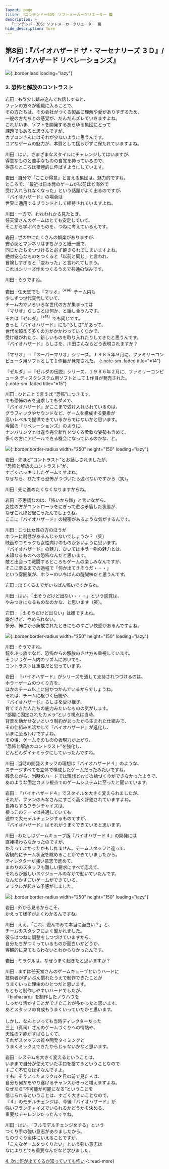 ```yaml
---
layout: page
title: 『ニンテンドー3DS』ソフトメーカークリエーター 篇
description: >
  『ニンテンドー3DS』ソフトメーカークリエーター 篇
hide_description: ture
---
```


## 第8回：『バイオハザード ザ・マーセナリーズ ３Ｄ』/『バイオハザード リベレーションズ』

![](/interviews/jp/3ds/creators/vol1/img/mainvisual3.jpg){:.border.lead loading="lazy"}

### 3. 恐怖と解放のコントラスト

岩田
: もう少し踏み込んでお話しすると、<br>ファンの方々が組織に入ることで、<br>その方たちは、その会社がつくる製品に理解や愛がありすぎるため、<br>一般の方たちとの感覚が、だんだんズレていきますよね。<br>これがいま、ソフトを開発するあらゆる集団にとって<br>課題でもあると思うんですが、<br>カプコンさんにはそれが少ないように思うんです。<br>コアなゲームの魅力が、本質として揺らがずに保たれていますよね。

川田
: はい。さまざまなスタイルにチャレンジしてはいますが、<br>得意なものと苦手なものの自覚を持っているので、<br>得意なところは積極的に伸ばすようにしています。

岩田
: 自分で「ここが得意」と言える集団は、魅力的ですね。<br>ところで、「最近は日本発のゲームが以前ほど海外で<br>受け入れられなくなった」という話題がよく出るのですが、<br>『バイオハザード』の場合は<br>世界に通用するブランドとして維持されていますよね。

川田
: 一方で、われわれから見たとき、<br>任天堂さんのゲームはとても安定していて、<br>そこから学ぶべきものを、つねに考えているんです。

岩田
: 世の中にたくさんの娯楽がありますが、<br>安心感とマンネリはまちがうと紙一重で、<br>同じかたちをつづけると必ず飽きられてしまいますよね。<br>絶対安心なものをつくると「以前と同じ」と言われ、<br>冒険しすぎると「変わった」と言われてしまう。<br>これはシリーズ作をつくるうえで共通の悩みです。

川田
: そうですね。

岩田
: 任天堂でも『マリオ』<sup>（※14）</sup>チーム内も<br>少しずつ世代交代していて、<br>チーム内でいろいろな世代の方が集まっては<br>『マリオ』らしさとは何か、と話し合うんです。<br>それは『ゼルダ』<sup>（※15）</sup>でも同じです。<br>きっと『バイオハザード』にも“らしさ”があって、<br>世代を超えて多くの方がかかわっていくなかで、<br>受け継がれたり、新しいものを取り入れたりしてきたと思うんです。<br>『バイオハザード』らしさを、川田さんならどう表現されますか？

『マリオ』＝『スーパーマリオ』シリーズ。１９８５年９月に、ファミリーコンピュータ用ソフトとして１作目が発売された。
{:.note-sm .faded title="※14"}

『ゼルダ』＝『ゼルダの伝説』シリーズ。１９８６年２月に、ファミリーコンピュータ ディスクシステム用ソフトとして１作目が発売された。              
{:.note-sm .faded title="※15"}

川田
: ひとことで言えば “恐怖”につきます。<br>でも恐怖のみを追求してもダメで、<br>『バイオハザード』がここまで受け入れられているのは、<br>グラフィックやサウンドなど、ゲームを構成する要素が<br>高いレベルで提供できているからではないかと思います。<br>今回の『リベレーションズ』のように、<br>ナンバリングとは違う完全新作をつくる柔軟な姿勢も含めて、<br>多くの方にアピールできる機会になっているのかな、と。

![](/interviews/jp/3ds/creators/vol1/img/photo6.jpg){:.border.border-radius width="250" height="150" loading="lazy"}

岩田
: 先ほど“コントラスト”とお話しされましたが、<br>“恐怖と解放のコントラスト”が、<br>すごくハッキリしたゲームですよね。<br>なぜなら、ひたすら恐怖がつづいたら遊べないですから（笑）。

川田
: 先に進めたくなくなりますからね。

岩田
: 不思議なのは、「怖いから嫌」と言いながら、<br>女性の方がコントローラをにぎって遊ぶ矛盾した状態が、<br>なぜこれほど起こったんでしょうね。<br>ここに『バイオハザード』の秘密があるような気がするんです。

川田
: じつは女性の方のほうが<br>ホラーに耐性があるんじゃないでしょうか？（笑）<br>映画やコミックも女性向けのものが多いように思います。<br>『バイオハザード』の魅力、ひいてはホラー物の魅力とは、<br>未知なるものへの恐怖なんだと思います。<br>敵と出会って戦闘するところもゲームの楽しみなんですが、<br>そこに至るまでの過程で「何か出てきそうだ・・・」<br>という雰囲気が、ホラーのいちばんの醍醐味だと思うんです。

岩田
: 出てくるまでがいちばん怖いですからね。

川田
: はい。「出そうだけど出ない・・・」という感覚は、<br>やみつきになるものなのかな、と思います（笑）。

岩田
: 「出そうだけど出ない」は嫌ですよね。<br>嫌だけど、やめられない。<br>多分、怖さから解放されたときにものすごい快感があるんですよね。

![](/interviews/jp/3ds/creators/vol1/img/photo7.jpg){:.border.border-radius width="250" height="150" loading="lazy"}

川田
: そうですね。<br>銃をぶっ放すなど、恐怖からの解放のさせ方も重視しています。<br>そういうゲーム内のリズムにおいても、<br>コントラストは重要だと思っています。

岩田
: 『バイオハザード』がシリーズを通して支持されつづけるのは、<br>ホラーゲームのつくり方を、<br>ほかのチーム以上に何かつかんでいるからでしょうね。<br>それは、チームに根づく伝統や、<br>『バイオハザード』らしさを受け継ぎ、<br>育ててきた人たちの底力みたいなものの気がします。<br>“部屋に固定されたカメラ”という視点は当時、<br>背景を動かせないという制約があったから生まれた仕組みで、<br>その仕組みを活かして『バイオハザード』が進化し、<br>いまに至るわけですよね。<br>その後、ゲームそのものの表現力が上がり、<br>“恐怖と解放のコントラスト”を強化し、<br>どんどんダイナミックにしていったんですね。

川田
: 当時の開発スタッフの理想は『バイオハザード４』のような、<br>ステージすべてを立体で構成したゲームだったみたいですね。<br>残念ながら、当時のハードでは理想どおりの絵づくりができなかったようで、<br>あのような固定カメラ視点でのゲームシステムに至ったと聞いています。

岩田
: 『バイオハザード４』でスタイルを大きく変えられましたが、<br>それが、ファンのみなさんにすごく高く評価されていますよね。<br>長持ちするフランチャイズは、<br>根っこのテーマは共通していても<br>途中で大モデルチェンジするものですが、<br>『バイオハザード』はそれがうまくできていると思います。

川田
: わたしはゲームキューブ版『バイオハザード４』の開発には<br>直接携わらなかったのですが、<br>かえってよかったかもしれません。チームスタッフと違って、<br>客観的にチーム状況を眺めることができていましたから。<br>ディレクターが強い意志で進めて、<br>まわりのスタッフも難しい要求にすべて応えて、<br>それらが厳しいスケジュールのなかで動いていたんです。<br>なんだかすごいゲームができている、<br>ミラクルが起きる予感がしました。

![](/interviews/jp/3ds/creators/vol1/img/photo8.jpg){:.border.border-radius width="250" height="150" loading="lazy"}

岩田
: 外から見るからこそ、<br>かえって様子がよくわかるんですね。

川田
: ええ。「これ、遊んでみて本当に面白い？」と、<br>チームのスタッフによく聞かれました。<br>彼らはつねに調整をしつづけていますから、<br>自分たちがつくっているものが面白いかどうか、<br>客観的に見てもらわないとわからなかったんです。

岩田
: ミラクルは、なぜうまく起きたと思いますか？

川田
: まずは任天堂さんのゲームキューブというハードに<br>技術者がずいぶん慣れたうえで制作できたことが<br>うまくいった理由のひとつだと思います。<br>もともと制作しやすいハードでしたが、<br>『biohazard』を制作したノウハウを<br>しっかり活かすことができたことが多かったと思います。<br>あとスタッフの育成もうまくいっていたかと思います。<br><br>しかし、なんといっても当時ディレクターだった<br>三上（真司）さんのゲームづくりへの情熱や、<br>天性の才能がすばらしくて、<br>それがスタッフの質や開発タイミングと<br>うまくミックスできたからじゃないかなと思います。

岩田
: システムを大きく変えるということは、<br>いままで自分が使えていた手口を捨てるということなので<br>すごく不安なはずなんですよ。<br>でも、そういったミラクルを目の前で見た人は、<br>自分も何かをやり遂げるチャンスがきっと増えますよね。<br>なぜなら“不可能が可能になる”ということを<br>信じられるということは、すごく大きいことなので。<br>『４』のモデルチェンジは、今後『バイオハザード』が<br>強いフランチャイズでいられるかどうかを決める、<br>重要なチャレンジだったんですね。

川田
: はい。「フルモデルチェンジをする」という<br>つくり手の強い意志がありましたから。<br>ものづくり全体にいえることですが、<br>「こんなゲームをつくりたい」という強い意志は<br>なによりとても重要なんだなと学びました。

[4. 次に何が出てくるか知っていても怖い](4.md)
{:.read-more}

